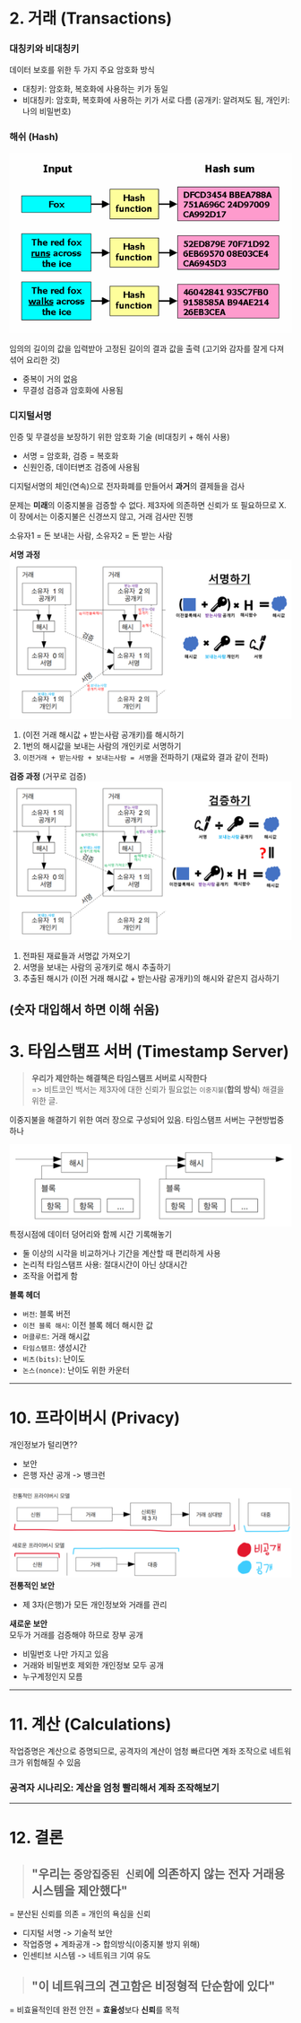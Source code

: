 # 2. 거래 (Transactions)


### 대칭키와 비대칭키
데이터 보호를 위한 두 가지 주요 암호화 방식
- 대칭키: 암호화, 복호화에 사용하는 키가 동일
- 비대칭키: 암호화, 복호화에 사용하는 키가 서로 다름 (공개키: 알려져도 됨, 개인키: 나의 비밀번호)

### 해쉬 (Hash)
![alt text](image-3.png)

임의의 길이의 값을 입력받아 고정된 길이의 결과 값을 출력 (고기와 감자를 잘게 다져 섞어 요리한 것)  
- 중복이 거의 없음
- 무결성 검증과 암호화에 사용됨

### 디지털서명
인증 및 무결성을 보장하기 위한 암호화 기술 (비대칭키 + 해쉬 사용)  
- 서명 = 암호화, 검증 = 복호화
- 신원인증, 데이터변조 검증에 사용됨


디지털서명의 체인(연속)으로 전자화폐를 만들어서 **과거**의 결제들을 검사

문제는 **미래**의 이중지불을 검증할 수 없다. 제3자에 의존하면 신뢰가 또 필요하므로 X. 이 장에서는 이중지불은 신경쓰지 않고, 거래 검사만 진행


소유자1 = 돈 보내는 사람, 소유자2 = 돈 받는 사람

**서명 과정**  
![sign](sign.png)
1. (이전 거래 해시값 + 받는사람 공개키)를 해시하기
2. 1번의 해시값을 보내는 사람의 개인키로 서명하기
3. `이전거래 + 받는사람 + 보내는사람 = 서명`을 전파하기 (재료와 결과 같이 전파)

**검증 과정**  (거꾸로 검증)
![verification](verification.png)
1. 전파된 재료들과 서명값 가져오기
2. 서명을 보내는 사람의 공개키로 해시 추출하기
3. 추출된 해시가 (이전 거래 해시값 + 받는사람 공개키)의 해시와 같은지 검사하기

(숫자 대입해서 하면 이해 쉬움)
---

# 3. 타임스탬프 서버 (Timestamp Server)
> **우리가 제안하는 해결책은 타임스탬프 서버로 시작한다**  
> => 비트코인 백서는 제3자에 대한 신뢰가 필요없는 `이중지불`(**합의 방식**) 해결을 위한 글.

이중지불을 해결하기 위한 여러 장으로 구성되어 있음. 타임스탬프 서버는 구현방법중 하나


![alt text](image-1.png)
특정시점에 데이터 덩어리와 함께 시간 기록해놓기
- 둘 이상의 시각을 비교하거나 기간을 계산할 때 편리하게 사용
- 논리적 타임스탬프 사용: 절대시간이 아닌 상대시간
- 조작을 어렵게 함

**블록 헤더**  
- `버전`: 블록 버전
- `이전 블록 해시`: 이전 블록 헤더 해시한 값
- `머클루트`: 거래 해시값
- `타임스탬프`: 생성시간
- `비츠(bits)`: 난이도
- `논스(nonce)`: 난이도 위한 카운터

---

# 10. 프라이버시 (Privacy)
개인정보가 털리면??
- 보안
- 은행 자산 공개 -> 뱅크런

![alt text](image-2.png)
**전통적인 보안**  
- 제 3자(은행)가 모든 개인정보와 거래를 관리

**새로운 보안**  
모두가 거래를 검증해야 하므로 장부 공개
- 비밀번호 나만 가지고 있음
- 거래와 비밀번호 제외한 개인정보 모두 공개
- 누구계정인지 모름


---

# 11. 계산 (Calculations)
작업증명은 계산으로 증명되므로, 공격자의 계산이 엄청 빠르다면 계좌 조작으로 네트워크가 위험해질 수 있음

### 공격자 시나리오: 계산을 엄청 빨리해서 계좌 조작해보기


---

# 12. 결론
> ## "우리는 `중앙집중된 신뢰`에 의존하지 않는 전자 거래용 시스템을 제안했다"
= 분산된 신뢰를 의존 = 개인의 욕심을 신뢰

- 디지털 서명 -> 기술적 보안
- 작업증명 + 계좌공개 -> 합의방식(이중지불 방지 위해)
- 인센티브 시스템 -> 네트워크 기여 유도

> ## "이 네트워크의 견고함은 비정형적 단순함에 있다"
= 비효율적인데 완전 안전 = **효율성**보다 **신뢰**를 목적
